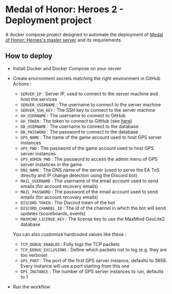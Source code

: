 # Medal of Honor: Heroes 2 - Deployment project

A docker compose project designed to automate the deployment of [Medal of Honor: Heroes's master server](https://github.com/a-blondel/mohh-master-server) and its requirements.

## How to deploy

- Install Docker and Docker Compose on your server
- Create environment secrets matching the right environment in GitHub Actions :
  - `SERVER_IP` : Server IP, used to connect to the server machine and host the services
  - `SERVER_USERNAME` : The username to connect to the server machine
  - `SERVER_SSH_KEY` : The SSH key to connect to the server machine
  - `GH_USERNAME` : The username to connect to GitHub
  - `GH_TOKEN` : The token to connect to GitHub (see [here](https://docs.github.com/en/github/authenticating-to-github/creating-a-personal-access-token))
  - `DB_USERNAME` : The username to connect to the database
  - `DB_PASSWORD` : The password to connect to the database
  - `GPS_NAME` : The name of the game account used to host GPS server instances
  - `GPS_PWD` : The password of the game account used to host GPS server instances
  - `GPS_ADMIN_PWD` : The password to access the admin menu of GPS server instances in the game
  - `DNS_NAME` : The DNS name of the server (used to serve the EA ToS directly and IP change detection using the Discord bot)
  - `MAIL_USERNAME` : The username of the email account used to send emails (for account recovery emails)
  - `MAIL_PASSWORD` : The password of the email account used to send emails (for account recovery emails)
  - `DISCORD_TOKEN` : The Discord token of the bot
  - `DISCORD_CHANNEL_ID` : The id of the channel in which the bot will send updates (scoreboards, events)
  - `MAXMIND_LICENSE_KEY` : The license key to use the MaxMind GeoLite2 database

  You can also customize hardcoded values like these :
  - `TCP_DEBUG_ENABLED` : Fully logs the TCP packets
  - `TCP_DEBUG_EXCLUSIONS` : Define which packets not to log (e.g. they are too verbose)
  - `GPS_PORT` : The port of the first GPS server instance, defaults to 3658. Every instance will use a port starting from this one
  - `GPS_INSTANCE` : The number of GPS server instances to run, defaults to 1
- Run the workflow
